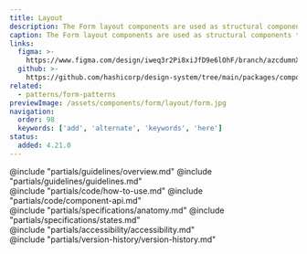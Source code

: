 ```yaml
---
title: Layout
description: The Form layout components are used as structural components to organize and space the structure and spacing between elements in forms.
caption: The Form layout components are used as structural components to organize and space the structure and spacing between elements in forms.
links:
  figma: >-
    https://www.figma.com/design/iweq3r2Pi8xiJfD9e6lOhF/branch/azcdumnXvCyGfSVfEVZhGH/HDS-Components-v2.0?node-id=83107-2070&p=f&t=CeumEO6vBV6h0IuD-0
  github: >-
    https://github.com/hashicorp/design-system/tree/main/packages/components/src/components/hds/form
related:
  - patterns/form-patterns
previewImage: /assets/components/form/layout/form.jpg
navigation:
  order: 98
  keywords: ['add', 'alternate', 'keywords', 'here']
status:
  added: 4.21.0
---
```


<section data-tab="Guidelines">
  @include "partials/guidelines/overview.md"
  @include "partials/guidelines/guidelines.md"
</section>

<section data-tab="Code">
  @include "partials/code/how-to-use.md"
  @include "partials/code/component-api.md"
</section>

<section data-tab="Specifications">
  @include "partials/specifications/anatomy.md"
  @include "partials/specifications/states.md"
</section>

<section data-tab="Accessibility">
  @include "partials/accessibility/accessibility.md"
</section>

<section data-tab="Version history">
  @include "partials/version-history/version-history.md"
</section>
